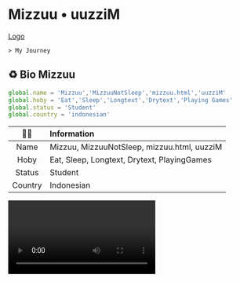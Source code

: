 # **Mizzuu • uuzziM**

[Logo](https://files.catbox.moe/rrlxkw.jpg)

```> My Journey```

## ♻️ Bio Mizzuu

```javascript
global.name = 'Mizzuu','MizzuuNotSleep','mizzuu.html','uuzziM'
global.hoby = 'Eat','Sleep','Longtext','Drytext','Playing Games'
global.status = 'Student'
global.country = 'indonesian'
```


|     👤👤     | Information                      |
| :----------: | :------------------------------ |
| Name | Mizzuu, MizzuuNotSleep, mizzuu.html, uuzziM |
| Hoby | Eat, Sleep, Longtext, Drytext, PlayingGames |
| Status | Student |
| Country | Indonesian |

<video src='' alt=''>

## 👤 Report/Request/Social

[![WhatsApp Chats](https://img.shields.io/badge/WhatsApp%20Chats%Mizzuu-25D366?style=for-the-badge&logo=whatsapp&logoColor=white)](https://wa.me/6281359932022)